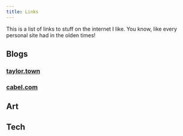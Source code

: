 ```yaml
---
title: Links
---
```


This is a list of links to stuff on the internet I like. You know, like every personal site had in the olden times!

## Blogs

### [taylor.town](https://taylor.town)

### [cabel.com](https://cabel.com)

  
## Art

  

## Tech